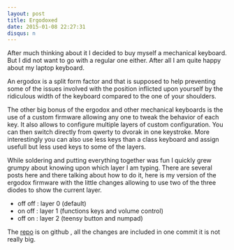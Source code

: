 ```yaml
---
layout: post
title: Ergodoxed
date: 2015-01-08 22:27:31
disqus: n
---
```


After much thinking about it I decided to buy myself a mechanical keyboard. But I did not want to go with a regular one either. After all I am quite happy about my laptop keyboard.

An ergodox is a split form factor and that is supposed to help preventing some of the issues involved with the position inflicted upon yourself by the ridiculous width of the keyboard compared to the one of your shoulders.

The other big bonus of the ergodox and other mechanical keyboards is the use of a custom firmware allowing any one to tweak the behavior of each key. It also allows to configure multiple layers of custom configuration. You can then switch directly from qwerty to dvorak in one keystroke. More interestingly you can also use less keys than a class keyboard and assign usefull but less used keys to some of the layers.

While soldering and putting everything together was fun I quickly grew grumpy about knowing upon which layer I am typing. There are several posts here and there talking about how to do it, here is my version of the ergodox firmware with the little changes allowing to use two of the three diodes to show the current layer.

- off off : layer 0 (default)
- on off : layer 1 (functions keys and volume control)
- off on : layer 2 (teensy button and numpad)

The [repo](https://github.com/mcansky/ergodox-firmware/tree/custom_leds) is on github , all the changes are included in one commit it is not really big.
